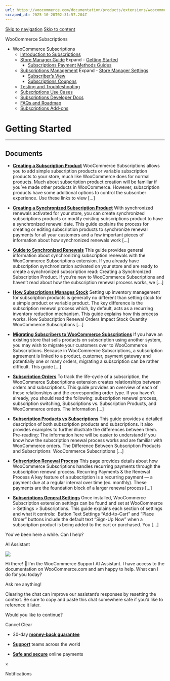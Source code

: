 ```yaml
---
url: https://woocommerce.com/documentation/products/extensions/woocommerce-subscriptions/store-manager-guide/getting-started-woocommerce-subscriptions
scraped_at: 2025-10-20T02:31:57.204Z
---
```


[Skip to navigation](https://woocommerce.com/documentation/products/extensions/woocommerce-subscriptions/store-manager-guide/getting-started-woocommerce-subscriptions/#main-navigation) [Skip to content](https://woocommerce.com/documentation/products/extensions/woocommerce-subscriptions/store-manager-guide/getting-started-woocommerce-subscriptions/#page)

WooCommerce Subscriptions

- WooCommerce Subscriptions
  - [Introduction to Subscriptions](https://woocommerce.com/document/subscriptions/ "Introduction to Subscriptions")
  - [Store Manager Guide](https://woocommerce.com/documentation/products/extensions/woocommerce-subscriptions/store-manager-guide/ "Store Manager Guide") Expand    - [Getting Started](https://woocommerce.com/documentation/products/extensions/woocommerce-subscriptions/store-manager-guide/getting-started-woocommerce-subscriptions/ "Getting Started")
    - [Subscriptions Payment Methods Guides](https://woocommerce.com/documentation/products/extensions/woocommerce-subscriptions/store-manager-guide/subscriptions-payment-methods-guides/ "Subscriptions Payment Methods Guides")
  - [Subscriptions Management](https://woocommerce.com/documentation/products/extensions/woocommerce-subscriptions/subscriptions-management/ "Subscriptions Management") Expand    - [Store Manager Settings](https://woocommerce.com/documentation/products/extensions/woocommerce-subscriptions/subscriptions-management/store-manager-settings/ "Store Manager Settings")
    - [Subscriber’s View](https://woocommerce.com/document/subscriptions/customers-view/ "Subscriber’s View")
    - [Subscriptions Coupons](https://woocommerce.com/documentation/products/extensions/woocommerce-subscriptions/subscriptions-management/subscriptions-coupons/ "Subscriptions Coupons")
  - [Testing and Troubleshooting](https://woocommerce.com/documentation/products/extensions/woocommerce-subscriptions/testing-and-troubleshooting/ "Testing and Troubleshooting")
  - [Subscriptions Use Cases](https://woocommerce.com/documentation/products/extensions/woocommerce-subscriptions/subscriptions-use-cases/ "Subscriptions Use Cases")
  - [Subscriptions Developer Docs](https://woocommerce.com/documentation/products/extensions/woocommerce-subscriptions/developer-docs/ "Subscriptions Developer Docs")
  - [FAQs and Roadmap](https://woocommerce.com/documentation/products/extensions/woocommerce-subscriptions/faqs-and-roadmap/ "FAQs and Roadmap")
  - [Subscriptions Add-ons](https://woocommerce.com/documentation/products/extensions/woocommerce-subscriptions/subscriptions-add-ons/ "Subscriptions Add-ons")

# Getting Started

* * *

## Documents

- [**Creating a Subscription Product**](https://woocommerce.com/document/subscriptions/creating-subscription-products/)
WooCommerce Subscriptions allows you to add simple subscription products or variable subscription products to your store, much like WooCommerce does for normal products. Much about subscription product creation will be familiar if you’ve made other products in WooCommerce. However, subscription products have some additional options to control the subscriber experience. Use these links to view \[…\]

- [**Creating a Synchronized Subscription Product**](https://woocommerce.com/document/subscriptions/renewal-synchronisation/creating-a-synchronized-subscription-product/)
With synchronized renewals activated for your store, you can create synchronized subscriptions products or modify existing subscriptions product to have a synchronized renewal date. This guide explains the process for creating or editing subscription products to synchronize renewal payments for all your customers and a few important pieces of information about how synchronized renewals work \[…\]

- [**Guide to Synchronized Renewals**](https://woocommerce.com/document/subscriptions/renewal-synchronisation/)
This guide provides general information about synchronizing subscription renewals with the WooCommerce Subscriptions extension. If you already have subscription synchronization activated on your store and are ready to create a synchronized subscription read: Creating a Synchronized Subscription Product. If you’re new to WooCommerce Subscriptions and haven’t read about how the subscription renewal process works, we \[…\]

- [**How Subscriptions Manages Stock**](https://woocommerce.com/document/subscriptions/creating-subscription-products/stock-management/)
Setting up inventory management for subscription products is generally no different than setting stock for a simple product or variable product. The key difference is the subscription renewal process which, by default, acts as a recurring inventory reduction mechanism. This guide explains how this process works. How Subscription Renewal Orders Impact Stock Quantity WooCommerce Subscriptions \[…\]

- [**Migrating Subscribers to WooCommerce Subscriptions**](https://woocommerce.com/document/subscriptions/migrating-subscribers-woocommerce-subscriptions/)
If you have an existing store that sells products on subscription using another system, you may wish to migrate your customers over to WooCommerce Subscriptions. Because in WooCommerce Subscriptions, a subscription agreement is linked to a product, customer, payment gateway and potentially one or many orders, migrating a subscription can be rather difficult. This guide \[…\]

- [**Subscription Orders**](https://woocommerce.com/document/subscriptions/orders/)
To track the life-cycle of a subscription, the WooCommerce Subscriptions extension creates relationships between orders and subscriptions. This guide provides an overview of each of these relationships and the corresponding order type. If you haven’t already, you should read the following: subscription renewal process, subscription switching, Subscriptions vs. Subscription Products, and WooCommerce orders. The information \[…\]

- [**Subscription Products vs Subscriptions**](https://woocommerce.com/document/subscriptions/subscription-product-vs-subscription/)
This guide provides a detailed description of both subscription products and subscriptions. It also provides examples to further illustrate the differences between them.  Pre-reading: The information here will be easier to understand if you know how the subscription renewal process works and are familiar with WooCommerce orders. The Difference Between Subscription Products and Subscriptions  WooCommerce Subscriptions \[…\]

- [**Subscription Renewal Process**](https://woocommerce.com/document/subscriptions/renewal-process/)
This page provides details about how WooCommerce Subscriptions handles recurring payments through the subscription renewal process. Recurring Payments & the Renewal Process A key feature of a subscription is a recurring payment — a payment due at a regular interval over time (ex. monthly). These payments are the foundation block of a larger renewal process \[…\]

- [**Subscriptions General Settings**](https://woocommerce.com/document/subscriptions/store-manager-guide/)
Once installed, WooCommerce Subscription extension settings can be found and set at WooCommerce > Settings > Subscriptions. This guide explains each section of settings and what it controls:  Button Text Settings “Add-to-Cart” and “Place Order” buttons include the default text “Sign-Up Now” when a subscription product is being added to the cart or purchased. You \[…\]


You've been here a while. Can I help?

AI Assistant

![](https://woocommerce.com/wp-content/themes/woo/images/svg/support-chat-bot-avatar.svg)

Hi there! 👋 I'm the WooCommerce Support AI Assistant. I have access to the documentation on WooCommerce.com and am happy to help. What can I do for you today?

Ask me anything!

Clearing the chat can improve our assistant’s responses by resetting the context. Be sure to copy and paste this chat somewhere safe if you’d like to reference it later.

Would you like to continue?

Cancel
Clear

- 30-day **[money-back guarantee](https://woocommerce.com/refund-policy/)**

- **[Support](https://woocommerce.com/docs/)**
teams across the world

- **[Safe and secure](https://woocommerce.com/products/woopayments/)**
online payments

×

Notifications